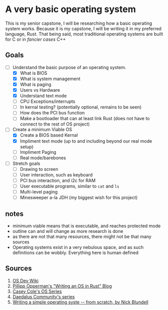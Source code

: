 # A very basic operating system
This is my senior capstone, I will be researching how a basic operating system works. 
Because it is my capstone, I will be writing it in my preferred language, Rust. That being said, most traditional operating systems are built for C or in *fancier cases* C++

## Goals
- [ ] Understand the basic purpose of an operating system.
    - [x] What is BIOS
    - [x] What is system management
    - [x] What is paging
    - [x] Users vs Hardware
    - [x] Understand text mode
    - [ ] CPU Exceptions/interrupts
    - [ ] In kernal testing? (potentially optional, remains to be seen)
    - [ ] How does the PCI bus function
    - [ ] Make a bootloader that can at least link Rust (does not have to connect to the rest of OS project)
- [ ] Create a minimum Viable OS 
    - [x] Create a BIOS based Kernal
    - [x] Impliment text mode (up to and including beyond our real mode setup)
    - [ ] Impliment Paging
    - [ ] Real mode/barebones
- [ ] Stretch goals
    - [ ] Drawing to screen
    - [ ] User interaction, such as keyboard
    - [ ] PCI bus interaction, and i2c for RAM
    - [ ] User executable programs, similar to `cat` and `ls`
    - [ ] Multi-level paging
    - [ ] Minesweeper a-la JDH (my biggest wish for this project)

## notes
- minimum viable means that is executable, and reaches protected mode
- outline can and will change as more research is done
- as there are not that many resources, there might not be that many sources
- Operating systems exist in a very nebulous space, and as such definitions can be wobbly. Everything here is human defined

## Sources
1. [OS Dev Wiki](https://wiki.osdev.org/Main_Page)
2. [Pillipp Opperman's "Writing an OS in Rust" Blog](https://os.phil-opp.com/) 
3. [Casey Cole's OS Series](https://www.youtube.com/watch?v=dFrDy8910j8&list=PLWCT05ePsnGww5psXWHRLG7p30eKKt1Pd)
4. [Daedalus Community's series](https://www.youtube.com/watch?v=MwPjvJ9ulSc&list=PLm3B56ql_akNcvH8vvJRYOc7TbYhRs19M&index=1)
5. [Writing a simple operating syste -- from scratch, by Nick Blundell](https://www.cs.bham.ac.uk/~exr/lectures/opsys/10_11/lectures/os-dev.pdf)
